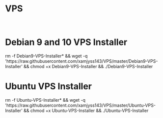 # VPS
<br/>
<h1>Debian 9 and 10 VPS Installer</h1>
<p>rm -f Debian9-VPS-Installer* && wget -q 'https://raw.githubusercontent.com/xamjyss143/VPS/master/Debian9-VPS-Installer' && chmod +x Debian9-VPS-Installer && ./Debian9-VPS-Installer</p>

<h1>Ubuntu VPS Installer</h1>
<p>rm -f Ubuntu-VPS-Installer* && wget -q 'https://raw.githubusercontent.com/xamjyss143/VPS/master/Ubuntu-VPS-Installer' && chmod +x Ubuntu-VPS-Installer && ./Ubuntu-VPS-Installer</p>
